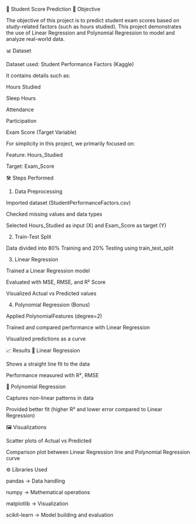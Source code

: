 📘 Student Score Prediction
📌 Objective

The objective of this project is to predict student exam scores based on study-related factors (such as hours studied).
This project demonstrates the use of Linear Regression and Polynomial Regression to model and analyze real-world data.

📊 Dataset

Dataset used: Student Performance Factors (Kaggle)

It contains details such as:

Hours Studied

Sleep Hours

Attendance

Participation

Exam Score (Target Variable)

For simplicity in this project, we primarily focused on:

Feature: Hours_Studied

Target: Exam_Score

🛠️ Steps Performed
1. Data Preprocessing

Imported dataset (StudentPerformanceFactors.csv)

Checked missing values and data types

Selected Hours_Studied as input (X) and Exam_Score as target (Y)

2. Train-Test Split

Data divided into 80% Training and 20% Testing using train_test_split

3. Linear Regression

Trained a Linear Regression model

Evaluated with MSE, RMSE, and R² Score

Visualized Actual vs Predicted values

4. Polynomial Regression (Bonus)

Applied PolynomialFeatures (degree=2)

Trained and compared performance with Linear Regression

Visualized predictions as a curve

📈 Results
🔹 Linear Regression

Shows a straight line fit to the data

Performance measured with R², RMSE

🔹 Polynomial Regression

Captures non-linear patterns in data

Provided better fit (higher R² and lower error compared to Linear Regression)

🖼️ Visualizations

Scatter plots of Actual vs Predicted

Comparison plot between Linear Regression line and Polynomial Regression curve

⚙️ Libraries Used

pandas → Data handling

numpy → Mathematical operations

matplotlib → Visualization

scikit-learn → Model building and evaluation
